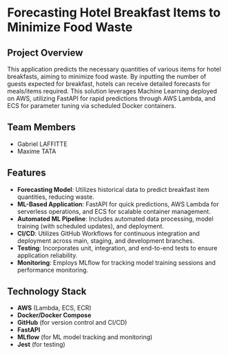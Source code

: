 # Forecasting Hotel Breakfast Items to Minimize Food Waste

## Project Overview

This application predicts the necessary quantities of various items for hotel breakfasts, aiming to minimize food waste. By inputting the number of guests expected for breakfast, hotels can receive detailed forecasts for meals/items required. This solution leverages Machine Learning deployed on AWS, utilizing FastAPI for rapid predictions through AWS Lambda, and ECS for parameter tuning via scheduled Docker containers.

## Team Members

- Gabriel LAFFITTE
- Maxime TATA

## Features

- **Forecasting Model**: Utilizes historical data to predict breakfast item quantities, reducing waste.
- **ML-Based Application**: FastAPI for quick predictions, AWS Lambda for serverless operations, and ECS for scalable container management.
- **Automated ML Pipeline**: Includes automated data processing, model training (with scheduled updates), and deployment.
- **CI/CD**: Utilizes GitHub Workflows for continuous integration and deployment across main, staging, and development branches.
- **Testing**: Incorporates unit, integration, and end-to-end tests to ensure application reliability.
- **Monitoring**: Employs MLflow for tracking model training sessions and performance monitoring.

## Technology Stack

- **AWS** (Lambda, ECS, ECR)
- **Docker/Docker Compose**
- **GitHub** (for version control and CI/CD)
- **FastAPI**
- **MLflow** (for ML model tracking and monitoring)
- **Jest** (for testing)

